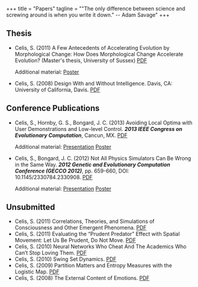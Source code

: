 +++
title = "Papers"
tagline = "\"The only difference between science and screwing around is when you write it down.\" -- Adam Savage"
+++

Thesis
------

*   Celis, S. (2011) A Few Antecedents of Accelerating Evolution by Morphological Change: How Does Morphological Change Accelerate Evolution? (Master's thesis, University of Sussex) [PDF](celis-thesis.pdf)
    
    Additional material: [Poster](celis-thesis-poster.pdf)
    
*   Celis, S. (2008) Design With and Without Intelligence. Davis, CA: University of California, Davis. [PDF](celis-prized-writing.pdf)

Conference Publications
-----------------------

*   Celis, S., Hornby, G. S., Bongard, J. C. (2013) Avoiding Local Optima with User Demonstrations and Low-level Control. **_2013 IEEE Congress on Evolutionary Computation_**, Cancun, MX. [PDF](2013_CEC_Celis.pdf)
    
    Additional material: [Presentation](2013_CEC_Celis_presentation.pdf) [Poster](SRC-2013-poster.pdf)
    
*   Celis, S., Bongard, J. C. (2012) Not All Physics Simulators Can Be Wrong in the Same Way. **_2012 Genetic and Evolutionary Computation Conference (GECCO 2012)_**, pp. 659-660, DOI: 10.1145/2330784.2330908. [PDF](2012_GECCO_Celis.pdf)
    
    Additional material: [Presentation](2012_GECCO_Celis_presentation.pdf) [Poster](SRC-2012-poster.pdf)
    

Unsubmitted
-----------

*   Celis, S. (2011) Correlations, Theories, and Simulations of Consciousness and Other Emergent Phenomena. [PDF](celis-neuro.pdf)
*   Celis, S. (2011) Evaluating the “Prudent Predator” Effect with Spatial Movement: Let Us Be Prudent, Do Not Move. [PDF](celis-alife-project.pdf)
*   Celis, S. (2010) Neural Networks Who Cheat And The Academics Who Can’t Stop Loving Them. [PDF](celis-nn2010.pdf)
*   Celis, S. (2010) Swing Set Dynamics. [PDF](celis-mae223.pdf)
*   Celis, S. (2009) Partition Matters and Entropy Measures with the Logistic Map. [PDF](celis-phy256.pdf)
*   Celis, S. (2008) The External Content of Emotions. [PDF](celis-phi104.pdf)
